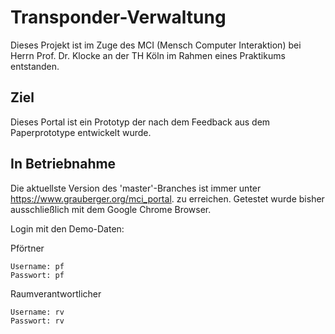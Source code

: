 # Transponder-Verwaltung
Dieses Projekt ist im Zuge des MCI (Mensch Computer Interaktion) bei Herrn Prof. Dr. Klocke an der TH Köln im Rahmen eines Praktikums entstanden.

## Ziel
Dieses Portal ist ein Prototyp der nach dem Feedback aus dem Paperprototype entwickelt wurde.

## In Betriebnahme
Die aktuellste Version des 'master'-Branches ist immer unter https://www.grauberger.org/mci_portal. zu erreichen. Getestet wurde bisher ausschließlich mit dem Google Chrome Browser.

Login mit den Demo-Daten:

Pförtner
```
Username: pf
Passwort: pf
```

Raumverantwortlicher
```
Username: rv
Passwort: rv
```
